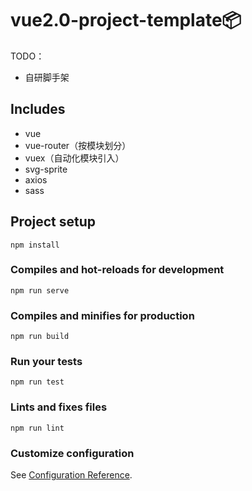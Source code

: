 # vue2.0-project-template📦

TODO：
+ 自研脚手架

## Includes
+ vue
+ vue-router（按模块划分）
+ vuex（自动化模块引入）
+ svg-sprite
+ axios
+ sass

## Project setup
```
npm install
```

### Compiles and hot-reloads for development
```
npm run serve
```

### Compiles and minifies for production
```
npm run build
```

### Run your tests
```
npm run test
```

### Lints and fixes files
```
npm run lint
```

### Customize configuration
See [Configuration Reference](https://cli.vuejs.org/config/).

